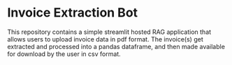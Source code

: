 # Invoice Extraction Bot
This repository contains a simple streamlit hosted RAG application that allows users to upload invoice data in pdf format. The invoice(s) get 
extracted and processed into a pandas dataframe, and then made available for download by the user in csv format.
